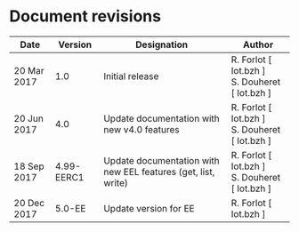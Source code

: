 Document revisions
==================

| Date        | Version | Designation                          | Author                  |
|-------------|---------|--------------------------------------|-------------------------|
| 20 Mar 2017 |   1.0   | Initial release                      | R. Forlot [ Iot.bzh ] <br/> S. Douheret [ Iot.bzh ] |
| 20 Jun 2017 |   4.0   | Update documentation with new v4.0 features | R. Forlot [ Iot.bzh ] <br/> S. Douheret [ Iot.bzh ] |
| 18 Sep 2017 |   4.99-EERC1   | Update documentation with new EEL features (get, list, write)| R. Forlot [ Iot.bzh ] <br/> S. Douheret [ Iot.bzh ] |
| 20 Dec 2017 |   5.0-EE | Update version for EE| R. Forlot [ Iot.bzh ] |
